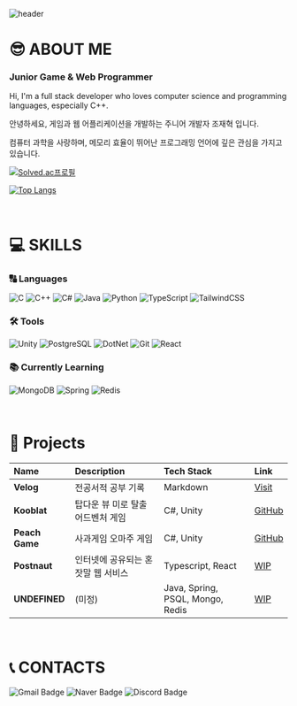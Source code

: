 ![header](https://capsule-render.vercel.app/api?type=waving&theme=tokyonight&height=200&section=header&text=Theoretical%20Foundation%20For%20Creation&fontSize=40&fontAlignY=60)

# 😎 ABOUT ME

### Junior Game & Web Programmer

Hi, I'm a full stack developer who loves computer science and programming languages, especially C++.

안녕하세요, 게임과 웹 어플리케이션을 개발하는 주니어 개발자 조재혁 입니다.

컴퓨터 과학을 사랑하며, 메모리 효율이 뛰어난 프로그래밍 언어에 깊은 관심을 가지고 있습니다.

[![Solved.ac프로필](http://mazassumnida.wtf/api/v2/generate_badge?boj=wogurjo98)](https://solved.ac/wogurjo98)

[![Top Langs](https://github-readme-stats.vercel.app/api/top-langs/?username=ranccat&hide=html,css&layout=donut&theme=nord&hide_border=true)](https://github.com/anuraghazra/github-readme-stats)

<br>

# 💻 SKILLS

### 🔠 Languages
![C](https://img.shields.io/badge/C-00599C?style=for-the-badge&logo=c&logoColor=white)
![C++](https://img.shields.io/badge/C%2B%2B-00599C?style=for-the-badge&logo=c%2B%2B&logoColor=white)
![C#](https://img.shields.io/badge/C%23-239120?style=for-the-badge&logo=c-sharp&logoColor=white)
![Java](https://img.shields.io/badge/Java-ED8B00?style=for-the-badge&logo=openjdk&logoColor=white)
![Python](https://img.shields.io/badge/Python-3776AB?style=for-the-badge&logo=python&logoColor=white)
![TypeScript](https://img.shields.io/badge/TypeScript-007ACC?style=for-the-badge&logo=typescript&logoColor=white)
![TailwindCSS](https://img.shields.io/badge/Tailwind_CSS-38B2AC?style=for-the-badge&logo=tailwind-css&logoColor=white)

### 🛠️ Tools
![Unity](https://img.shields.io/badge/Unity-100000?style=for-the-badge&logo=unity&logoColor=white)
![PostgreSQL](https://img.shields.io/badge/PostgreSQL-316192?style=for-the-badge&logo=postgresql&logoColor=white)
![DotNet](https://img.shields.io/badge/dotnet-512BD4?style=for-the-badge&logo=dotnet&logoColor=white)
![Git](https://img.shields.io/badge/GIT-E44C30?style=for-the-badge&logo=git&logoColor=white)
![React](https://img.shields.io/badge/React-20232A?style=for-the-badge&logo=react&logoColor=61DAFB)

### 📚 Currently Learning
![MongoDB](https://img.shields.io/badge/MongoDB-4EA94B?style=for-the-badge&logo=mongodb&logoColor=white)
![Spring](https://img.shields.io/badge/Spring-6DB33F?style=for-the-badge&logo=spring&logoColor=white)
![Redis](https://img.shields.io/badge/redis-%23DD0031.svg?&style=for-the-badge&logo=redis&logoColor=white)

<br>

# 📂 Projects

| Name | Description | Tech Stack | Link |
| :-- | :-- | :-- | :-- |
| **Velog** | 전공서적 공부 기록 | Markdown | [Visit](https://velog.io/@ranccat/series) |
| **Kooblat** | 탑다운 뷰 미로 탈출 어드벤처 게임 | C#, Unity | [GitHub](https://github.com/Ranccat/kooblat) |
| **Peach Game** | 사과게임 오마주 게임 | C#, Unity | [GitHub](https://github.com/Ranccat/peach-game) |
| **Postnaut** | 인터넷에 공유되는 혼잣말 웹 서비스 | Typescript, React | [WIP]() |
| **UNDEFINED** | (미정) | Java, Spring, PSQL, Mongo, Redis | [WIP]() |

<br>

# 📞 CONTACTS

![Gmail Badge](https://img.shields.io/badge/Gmail-EA4335?style=for-the-badge&logo=Gmail&logoColor=white&link=mailto:wogurjo98@gmail.com)
![Naver Badge](https://img.shields.io/badge/Naver-03C75A?style=for-the-badge&logo=Naver&logoColor=white&link=mailto:jaejho511@naver.com)
![Discord Badge](https://img.shields.io/badge/Discord-7289DA?style=for-the-badge&logo=discord&logoColor=white&link=https://discord.com/users/madpororo)
